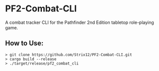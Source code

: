 # PF2-Combat-CLI
A combat tracker CLI for the Pathfinder 2nd Edition tabletop role-playing game.

## How to Use:
```
> git clone https://github.com/Strix12/PF2-Combat-CLI.git
> cargo build --release
> ./target/release/pf2_combat_cli
```
